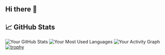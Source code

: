 ## Hi there 👋

<!--
**nikithamarythomas/nikithamarythomas** is a ✨ _special_ ✨ repository because its `README.md` (this file) appears on your GitHub profile.

Here are some ideas to get you started:

- 🔭 I’m currently working on ...
- 🌱 I’m currently learning ...
- 👯 I’m looking to collaborate on ...
- 🤔 I’m looking for help with ...
- 💬 Ask me about ...
- 📫 How to reach me: ...
- 😄 Pronouns: ...
- ⚡ Fun fact: ...
-->

## 📈 GitHub Stats
![Your GitHub Stats](https://github-readme-stats.vercel.app/api?username=nikithamarythomas&show_icons=true&theme=radical)
![Your Most Used Languages](https://github-readme-stats.vercel.app/api/top-langs/?username=nikithamarythomas&layout=compact&theme=radical)
![Your Activity Graph](https://github-profile-summary-cards.vercel.app/api/card?username=nikithamarythomas&theme=dark)
[![trophy](https://github-profile-trophy.vercel.app/?username=nikithamarythomas&theme=darkhub)](https://github.com/ryo-ma/github-profile-trophy)
